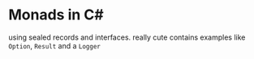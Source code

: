 # Monads in C#

using sealed records and interfaces.
really cute contains examples like `Option`, `Result` and a `Logger`
